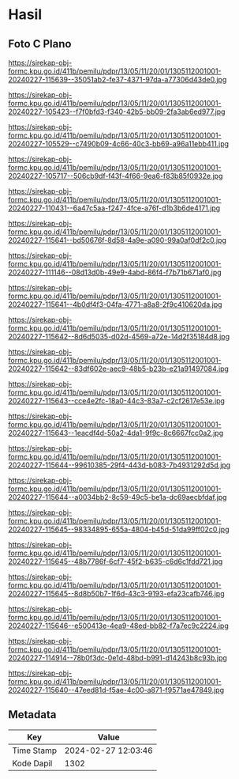 # Hasil

## Foto C Plano

https://sirekap-obj-formc.kpu.go.id/411b/pemilu/pdpr/13/05/11/20/01/1305112001001-20240227-115639--35051ab2-fe37-4371-97da-a77306d43de0.jpg

https://sirekap-obj-formc.kpu.go.id/411b/pemilu/pdpr/13/05/11/20/01/1305112001001-20240227-105423--f7f0bfd3-f340-42b5-bb09-2fa3ab6ed977.jpg

https://sirekap-obj-formc.kpu.go.id/411b/pemilu/pdpr/13/05/11/20/01/1305112001001-20240227-105529--c7490b09-4c66-40c3-bb69-a96a11ebb411.jpg

https://sirekap-obj-formc.kpu.go.id/411b/pemilu/pdpr/13/05/11/20/01/1305112001001-20240227-105717--506cb9df-f43f-4f66-9ea6-f83b85f0932e.jpg

https://sirekap-obj-formc.kpu.go.id/411b/pemilu/pdpr/13/05/11/20/01/1305112001001-20240227-110431--6a47c5aa-f247-4fce-a76f-d1b3b6de4171.jpg

https://sirekap-obj-formc.kpu.go.id/411b/pemilu/pdpr/13/05/11/20/01/1305112001001-20240227-115641--bd50676f-8d58-4a9e-a090-99a0af0df2c0.jpg

https://sirekap-obj-formc.kpu.go.id/411b/pemilu/pdpr/13/05/11/20/01/1305112001001-20240227-111146--08d13d0b-49e9-4abd-86f4-f7b71b671af0.jpg

https://sirekap-obj-formc.kpu.go.id/411b/pemilu/pdpr/13/05/11/20/01/1305112001001-20240227-115641--4b0df4f3-04fa-4771-a8a8-2f9c410620da.jpg

https://sirekap-obj-formc.kpu.go.id/411b/pemilu/pdpr/13/05/11/20/01/1305112001001-20240227-115642--8d6d5035-d02d-4569-a72e-14d2f35184d8.jpg

https://sirekap-obj-formc.kpu.go.id/411b/pemilu/pdpr/13/05/11/20/01/1305112001001-20240227-115642--83df602e-aec9-48b5-b23b-e21a91497084.jpg

https://sirekap-obj-formc.kpu.go.id/411b/pemilu/pdpr/13/05/11/20/01/1305112001001-20240227-115643--cce4e2fc-18a0-44c3-83a7-c2cf2617e53e.jpg

https://sirekap-obj-formc.kpu.go.id/411b/pemilu/pdpr/13/05/11/20/01/1305112001001-20240227-115643--1eacdf4d-50a2-4da1-9f9c-8c6667fcc0a2.jpg

https://sirekap-obj-formc.kpu.go.id/411b/pemilu/pdpr/13/05/11/20/01/1305112001001-20240227-115644--99610385-29f4-443d-b083-7b4931292d5d.jpg

https://sirekap-obj-formc.kpu.go.id/411b/pemilu/pdpr/13/05/11/20/01/1305112001001-20240227-115644--a0034bb2-8c59-49c5-be1a-dc69aecbfdaf.jpg

https://sirekap-obj-formc.kpu.go.id/411b/pemilu/pdpr/13/05/11/20/01/1305112001001-20240227-115645--98334895-655a-4804-b45d-51da99ff02c0.jpg

https://sirekap-obj-formc.kpu.go.id/411b/pemilu/pdpr/13/05/11/20/01/1305112001001-20240227-115645--48b7786f-6cf7-45f2-b635-c6d6c1fdd721.jpg

https://sirekap-obj-formc.kpu.go.id/411b/pemilu/pdpr/13/05/11/20/01/1305112001001-20240227-115645--8d8b50b7-1f6d-43c3-9193-efa23cafb746.jpg

https://sirekap-obj-formc.kpu.go.id/411b/pemilu/pdpr/13/05/11/20/01/1305112001001-20240227-115646--e500413e-4ea9-48ed-bb82-f7a7ec9c2224.jpg

https://sirekap-obj-formc.kpu.go.id/411b/pemilu/pdpr/13/05/11/20/01/1305112001001-20240227-114914--78b0f3dc-0e1d-48bd-b991-d14243b8c93b.jpg

https://sirekap-obj-formc.kpu.go.id/411b/pemilu/pdpr/13/05/11/20/01/1305112001001-20240227-115640--47eed81d-f5ae-4c00-a871-f9571ae47849.jpg


## Metadata

| Key        | Value               |
| ---------- | ------------------- |
| Time Stamp | 2024-02-27 12:03:46 |
| Kode Dapil | 1302                |



